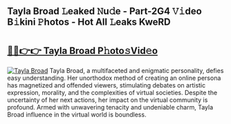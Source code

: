 ## Tayla Broad 𝙻eaked 𝙽u𝚍e - Part-2G4 𝚅𝚒deo B𝚒kini 𝙿hotos - Hot All 𝙻eaks KweRD

# <h2><a href="http://ld1e4nx.urlbe.top/?page=Tayla+Broad">🔗🔗👉👉 Tayla Broad P𝚑oto𝚜Vid𝚎o</a></h2>

[![Tayla Broad](https://i.imgur.com/eBuTRDB.gif)](http://ld1e4nx.urlbe.top/?page=Tayla+Broad)
Tayla Broad, a multifaceted and enigmatic personality, defies easy understanding. Her unorthodox method of creating an online persona has magnetized and offended viewers, stimulating debates on artistic expression, morality, and the complexities of virtual societies. Despite the uncertainty of her next actions, her impact on the virtual community is profound. Armed with unwavering tenacity and undeniable charm, Tayla Broad influence in the virtual world is boundless.
